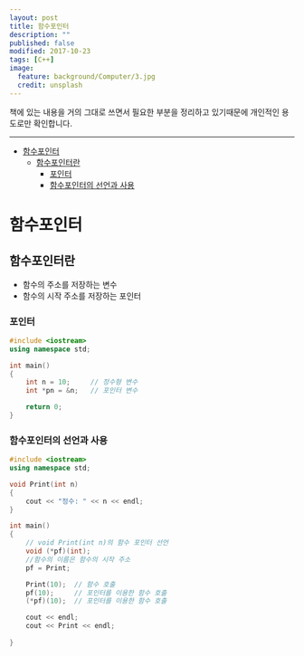 ```yaml
---
layout: post
title: 함수포인터
description: ""
published: false
modified: 2017-10-23
tags: [C++]
image:
  feature: background/Computer/3.jpg
  credit: unsplash
---
```


책에 있는 내용을 거의 그대로 쓰면서 필요한 부분을 정리하고 있기때문에 개인적인 용도로만 확인합니다.

---
<!-- TOC -->

- [함수포인터](#%ED%95%A8%EC%88%98%ED%8F%AC%EC%9D%B8%ED%84%B0)
    - [함수포인터란](#%ED%95%A8%EC%88%98%ED%8F%AC%EC%9D%B8%ED%84%B0%EB%9E%80)
        - [포인터](#%ED%8F%AC%EC%9D%B8%ED%84%B0)
        - [함수포인터의 선언과 사용](#%ED%95%A8%EC%88%98%ED%8F%AC%EC%9D%B8%ED%84%B0%EC%9D%98-%EC%84%A0%EC%96%B8%EA%B3%BC-%EC%82%AC%EC%9A%A9)

<!-- /TOC -->
# 함수포인터
## 함수포인터란
- 함수의 주소를 저장하는 변수
- 함수의 시작 주소를 저장하는 포인터

### 포인터
```cpp
#include <iostream>
using namespace std;

int main()
{
    int n = 10;     // 정수형 변수
    int *pn = &n;   // 포인터 변수

    return 0;
}
```

### 함수포인터의 선언과 사용
```cpp
#include <iostream>
using namespace std;

void Print(int n)
{
    cout << "정수: " << n << endl;
}

int main()
{
    // void Print(int n)의 함수 포인터 선언
    void (*pf)(int);
    //함수의 이름은 함수의 시작 주소
    pf = Print;

    Print(10);  // 함수 호출
    pf(10);     // 포인터를 이용한 함수 호출
    (*pf)(10);  // 포인터를 이용한 함수 호출

    cout << endl;
    cout << Print << endl;
    
}

```
